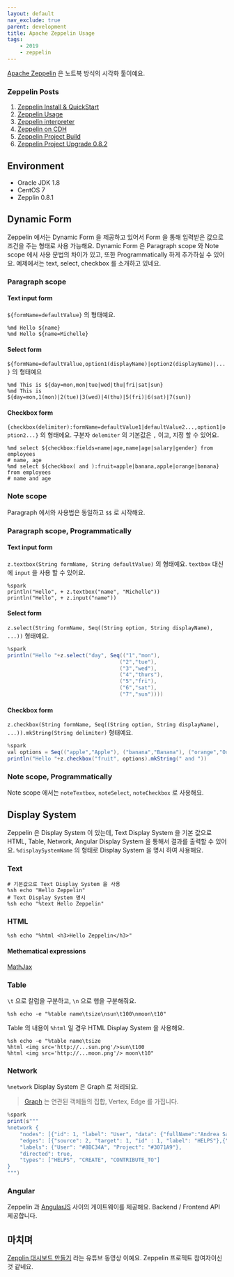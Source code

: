```yaml
---
layout: default
nav_exclude: true
parent: development
title: Apache Zeppelin Usage
tags: 
    - 2019
    - zeppelin
---
```


[Apache Zeppelin](https://zeppelin.apache.org/) 은 노트북 방식의 시각화 툴이예요. 

### Zeppelin Posts
1. [Zeppelin Install & QuickStart](/development/zeppelin-quickstart/)
1. [Zeppelin Usage](/development/zeppelin-usage/)
1. [Zeppelin interpreter](/development/zeppelin-interpreter/)
1. [Zeppelin on CDH](/development/zeppelin-on-cdh/)
1. [Zeppelin Project Build](/development/zeppelin-project-build/)
1. [Zeppelin Project Upgrade 0.8.2 ](/development/zeppelin-upgrade-0.8.2/)


## Environment
* Oracle JDK 1.8
* CentOS 7
* Zepplin 0.8.1

## Dynamic Form
Zeppelin 에서는 Dynamic Form 을 제공하고 있어서 Form 을 통해 입력받은 값으로 조건을 주는 형태로 사용 가능해요.
Dynamic Form 은 Paragraph scope 와 Note scope 에서 사용 문법의 차이가 있고, 또한 Programmatically 하게 추가하실 수 있어요.
예제에서는 text, select, checkbox 를 소개하고 있네요.

### Paragraph scope
#### Text input form

`${formName=defaultValue}` 의 형태예요.
```
%md Hello ${name}
%md Hello ${name=Michelle}
```

#### Select form

`${formName=defaultVallue,option1(displayName)|option2(displayName)|...}` 의 형태예요
```
%md This is ${day=mon,mon|tue|wed|thu|fri|sat|sun}
%md This is ${day=mon,1(mon)|2(tue)|3(wed)|4(thu)|5(fri)|6(sat)|7(sun)}
```

#### Checkbox form

`{checkbox(delimiter):formName=defaultValue1|defaultValue2...,option1|option2...}` 의 형태에요.
구분자 `delemiter` 의 기본값은 `,` 이고, 지정 할 수 있어요.
```
%md select ${checkbox:fields=name|age,name|age|salary|gender} from employees
# name, age
%md select ${checkbox( and ):fruit=apple|banana,apple|orange|banana} from employees
# name and age
```

### Note scope
Paragraph 에서와 사용법은 동일하고 `$$` 로 시작해요.

### Paragraph scope, Programmatically 
#### Text input form
`z.textbox(String formName, String defaultValue)` 의 형태예요. `textbox` 대신에 `input` 을 사용 할 수 있어요.
```
%spark
println("Hello", + z.textbox("name", "Michelle"))
println("Hello", + z.input("name"))
```

#### Select form
`z.select(String formName, Seq((String option, String displayName), ...))`  형태예요.
```java
%spark
println("Hello "+z.select("day", Seq(("1","mon"),
                                    ("2","tue"),
                                    ("3","wed"),
                                    ("4","thurs"),
                                    ("5","fri"),
                                    ("6","sat"),
                                    ("7","sun"))))
```

#### Checkbox form
`z.checkbox(String formName, Seq((String option, String displayName), ...)).mkString(String delimiter)`  형태예요.
```java
%spark
val options = Seq(("apple","Apple"), ("banana","Banana"), ("orange","Orange"))
println("Hello "+z.checkbox("fruit", options).mkString(" and "))
```

### Note scope, Programmatically 
Note scope 에서는 `noteTextbox`, `noteSelect`, `noteCheckbox` 로 사용해요.

## Display System
Zeppelin 은 Display System 이 있는데, 
Text Display System 을 기본 값으로 HTML, Table, Network, Angular Display System 을 통해서 결과를 출력할 수 있어요.
`%displaySystemName` 의 형태로 Display System 을 명시 하여 사용해요.

### Text
```shell
# 기본값으로 Text Display System 을 사용
%sh echo "Hello Zeppelin"
# Text Display System 명시
%sh echo "%text Hello Zeppelin"
```
### HTML
```shell
%sh echo "%html <h3>Hello Zeppelin</h3>"
```
#### Methematical expressions
[MathJax](https://www.mathjax.org/)

### Table
`\t` 으로 칼럼을 구분하고, `\n` 으로 행을 구분해줘요.
```shell
%sh echo -e "%table name\tsize\nsun\t100\nmoon\t10" 
```

Table 의 내용이 `%html` 일 경우 HTML Display System 을 사용해요.

```shell
%sh echo -e "%table name\tsize
%html <img src='http://...sun.png'/>sun\t100
%html <img src='http://...moon.png'/> moon\t10" 
```

### Network
`%network` Display System 은 Graph 로 처리되요. 
> [Graph](https://ko.wikipedia.org/wiki/%EA%B7%B8%EB%9E%98%ED%94%84) 는 연관된 객체들의 집합, Vertex, Edge 를 가집니다. 

```java
%spark
print(s"""
%network {
    "nodes": [{"id": 1, "label": "User", "data": {"fullName":"Andrea Santurbano"}},{"id": 2, "label": "User", "data": {"fullName":"Lee Moon Soo"}},{"id": 3, "label": "Project", "data": {"name":"Zeppelin"}}],
    "edges": [{"source": 2, "target": 1, "id" : 1, "label": "HELPS"},{"source": 2, "target": 3, "id" : 2, "label": "CREATE"},{"source": 1, "target": 3, "id" : 3, "label": "CONTRIBUTE_TO", "data": {"oldPR": "https://github.com/apache/zeppelin/pull/1582"}}],
    "labels": {"User": "#8BC34A", "Project": "#3071A9"},
    "directed": true,
    "types": ["HELPS", "CREATE", "CONTRIBUTE_TO"]
}
""")
```

### Angular 
Zeppelin 과 [AngularJS](https://angularjs.org/) 사이의 게이트웨이를 제공해요. Backend / Frontend API 제공합니다. 

## 마치며
[Zepplin 대시보드 만들기](https://www.youtube.com/watch?v=VKMB8nFhjug)
라는 유튜브 동영상 이예요. Zeppelin 프로젝트 참여자이신 것 같네요.
